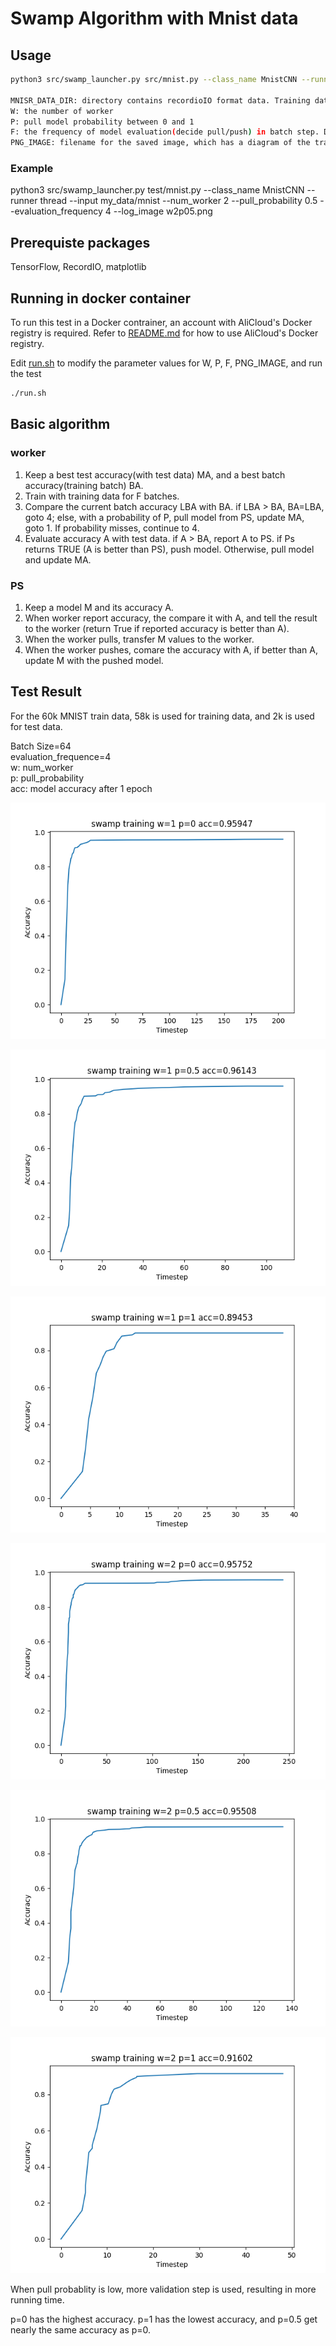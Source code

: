 # Swamp Algorithm with Mnist data 

## Usage

```bash
python3 src/swamp_launcher.py src/mnist.py --class_name MnistCNN --runner thread --input MNISR_DATA_DIR --num_worker W --pull_probability P --evaluation_frequency F --log_image PNG_IMAGE 

MNISR_DATA_DIR: directory contains recordioIO format data. Training data under sub-directory train/, and test data under sub-directory test/
W: the number of worker
P: pull model probability between 0 and 1
F: the frequency of model evaluation(decide pull/push) in batch step. Default 4.
PNG_IMAGE: filename for the saved image, which has a diagram of the training.
```

### Example

python3 src/swamp_launcher.py test/mnist.py --class_name MnistCNN --runner thread --input my_data/mnist --num_worker 2 --pull_probability 0.5 --evaluation_frequency 4  --log_image w2p05.png 

## Prerequiste packages

TensorFlow, RecordIO, matplotlib

## Running in docker container
To run this test in a Docker contrainer, an account with AliCloud's Docker registry is required. Refer to [README.md](../../../dockerfile/README.md) for how to use AliCloud's Docker registry.

Edit [run.sh](run.sh) to modify the parameter values for W, P, F, PNG_IMAGE, and run the test
```bash
./run.sh
```


## Basic algorithm

### worker

1. Keep a best test accuracy(with test data) MA, and a best batch accuracy(training batch) BA.
2. Train with training data for F batches.
3. Compare the current batch accuracy LBA with BA. if LBA > BA, BA=LBA, goto 4; else, with a probability of P, pull model from PS, update MA, goto 1. If probability misses, continue to 4.
4. Evaluate accuracy A with test data. if A > BA, report A to PS. if Ps returns TRUE (A is better than PS), push model. Otherwise, pull model and update MA.

### PS

1. Keep a model M and its accuracy A.
2. When worker report accuracy, the compare it with A, and tell the result to the worker (return True if reported accuracy is better than A).
3. When the worker pulls, transfer M values to the worker.
4. When the worker pushes, comare the accuracy with A, if better than A, update M with the pushed model.

## Test Result

For the 60k MNIST train data, 58k is used for training data, and 2k is used for test data.

Batch Size=64  
evaluation_frequence=4  
w: num_worker  
p: pull_probability  
acc: model accuracy after 1 epoch

![w=1 p = 0 acc =0.95947](img/w1p0a0.959473.png)

![w=1 p= 0.5](img/w1p0.5a0.961426.png)

![w=1 p=1](img/w1p1a0.894531.png)

![w=2 p=0](img/w2p0a0.95752.png)

![w=2 p=0.5](img/w2p0.5a0.955078.png)

![w=2 p=1](img/w2p1a0.916016.png)

When pull probablity is low, more validation step is used, resulting in more running time.

p=0 has the highest accuracy. p=1 has the lowest accuracy, and p=0.5 get nearly the same accuracy as p=0.
